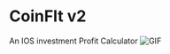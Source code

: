 # CoinFIt v2
An IOS investment Profit Calculator
![GIF](https://github.com/devalparikh/CoinFIt/blob/master/sample.gif)
